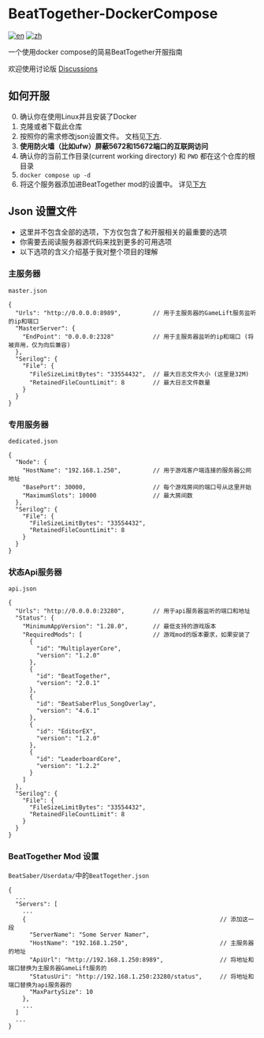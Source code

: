 # BeatTogether-DockerCompose
[![en](https://img.shields.io/badge/lang-en-blue.svg?style=for-the-badge)](/README.md)
[![zh](https://img.shields.io/badge/语言-中文-red.svg?style=for-the-badge)](/README.zh.md)

一个使用docker compose的简易BeatTogether开服指南

欢迎使用讨论版 [Discussions](https://github.com/qe201020335/BeatTogether-DockerCompose/discussions)

## 如何开服
  0. 确认你在使用Linux并且安装了Docker
  1. 克隆或者下载此仓库
  2. 按照你的需求修改json设置文件。 文档见[下方](#Json-设置文件).
  3. **使用防火墙（比如ufw）屏蔽5672和15672端口的互联网访问**
  4. 确认你的当前工作目录(current working directory) 和 `PWD` 都在这个仓库的根目录 
  5. `docker compose up -d`
  6. 将这个服务器添加进BeatTogether mod的设置中。 详见[下方](#BeatTogether-Mod-设置)

## Json 设置文件
 - 这里并不包含全部的选项，下方仅包含了和开服相关的最重要的选项 
 - 你需要去阅读服务器源代码来找到更多的可用选项
 - 以下选项的含义介绍基于我对整个项目的理解

### 主服务器
`master.json`
```
{
  "Urls": "http://0.0.0.0:8989",         // 用于主服务器的GameLift服务监听的ip和端口
  "MasterServer": {
    "EndPoint": "0.0.0.0:2328"           // 用于主服务器监听的ip和端口 (将被弃用，仅为向后兼容)
  },
  "Serilog": {
    "File": {
      "FileSizeLimitBytes": "33554432",  // 最大日志文件大小 (这里是32M)
      "RetainedFileCountLimit": 8        // 最大日志文件数量
    }
  }
}
```

### 专用服务器 
`dedicated.json`
```
{
  "Node": {
    "HostName": "192.168.1.250",         // 用于游戏客户端连接的服务器公网地址
    "BasePort": 30000,                   // 每个游戏房间的端口号从这里开始
    "MaximumSlots": 10000                // 最大房间数
  },
  "Serilog": {
    "File": {
      "FileSizeLimitBytes": "33554432",
      "RetainedFileCountLimit": 8
    }
  }
}
```

### 状态Api服务器
`api.json`
```
{
  "Urls": "http://0.0.0.0:23280",        // 用于api服务器监听的端口和地址  
  "Status": {
    "MinimumAppVersion": "1.28.0",       // 最低支持的游戏版本
    "RequiredMods": [                    // 游戏mod的版本要求，如果安装了
      {
        "id": "MultiplayerCore",
        "version": "1.2.0"
      },
      {
        "id": "BeatTogether",
        "version": "2.0.1"
      },
      {
        "id": "BeatSaberPlus_SongOverlay",
        "version": "4.6.1"
      },
      {
        "id": "EditorEX",
        "version": "1.2.0"
      },
      {
        "id": "LeaderboardCore",
        "version": "1.2.2"
      }
    ]
  },
  "Serilog": {
    "File": {
      "FileSizeLimitBytes": "33554432",
      "RetainedFileCountLimit": 8
    }
  }
}
```

### BeatTogether Mod 设置
`BeatSaber/Userdata/`中的`BeatTogether.json` 
```
{
  ...
  "Servers": [
    ...
    {                                                       // 添加这一段
      "ServerName": "Some Server Namer",
      "HostName": "192.168.1.250",                          // 主服务器的地址
      "ApiUrl": "http://192.168.1.250:8989",                // 将地址和端口替换为主服务器GameLift服务的
      "StatusUri": "http://192.168.1.250:23280/status",     // 将地址和端口替换为api服务器的
      "MaxPartySize": 10
    },
    ...
  ]
  ...
}
```
